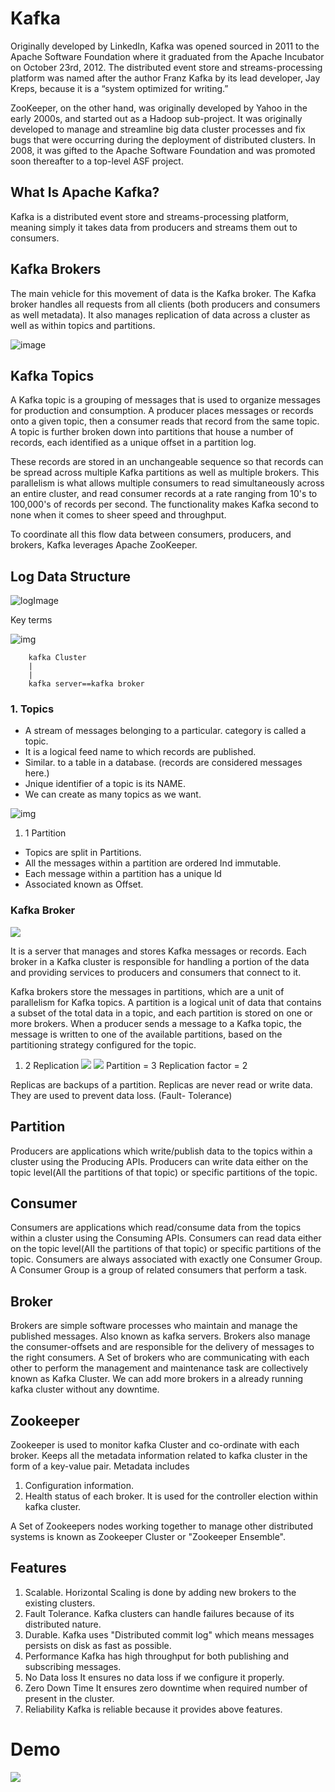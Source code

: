 # Kafka

Originally developed by LinkedIn, Kafka was opened sourced in 2011 to the Apache Software Foundation where it graduated from the Apache Incubator on October 23rd, 2012. The distributed event store and streams-processing platform was named after the author Franz Kafka by its lead developer, Jay Kreps, because it is a “system optimized for writing.”

ZooKeeper, on the other hand, was originally developed by Yahoo in the early 2000s, and started out as a Hadoop sub-project. It was originally developed to manage and streamline big data cluster processes and fix bugs that were occurring during the deployment of distributed clusters. In 2008, it was gifted to the Apache Software Foundation and was promoted soon thereafter to a top-level ASF project.



## What Is Apache Kafka?

Kafka is a distributed event store and streams-processing platform, meaning simply it takes data from producers and streams them out to consumers.

## Kafka Brokers

The main vehicle for this movement of data is the Kafka broker. The Kafka broker handles all requests from all clients (both producers and consumers as well metadata). It also manages replication of data across a cluster as well as within topics and partitions.

![image](https://www.openlogic.com/sites/default/files/image/2022-03/Kafka%20Cluster%203.jpg)

















## Kafka Topics

A Kafka topic is a grouping of messages that is used to organize messages for production and consumption. A producer places messages or records onto a given topic, then a consumer reads that record from the same topic. A topic is further broken down into partitions that house a number of records, each identified as a unique offset in a partition log.  


These records are stored in an unchangeable sequence so that records can be spread across multiple Kafka partitions as well as multiple brokers.
This parallelism is what allows multiple consumers to read simultaneously across an entire cluster, and read consumer records at a rate ranging from 10's to 100,000's of records per second.
The functionality makes Kafka second to none when it comes to sheer speed and throughput.


To coordinate all this flow data between consumers, producers, and brokers, Kafka leverages Apache ZooKeeper.

## Log Data Structure

![logImage](./log.png)

Key terms

![img](./keyTerm.png)


        kafka Cluster
        |
        |
        kafka server==kafka broker


### 1. Topics

* A stream of messages belonging to a particular. category is called a topic.
* It is a logical feed name to which records are published.
* Similar. to a table in a database. (records are considered messages here.)
* Jnique identifier of a topic is its NAME.
* We can create as many topics as we want.

![img](./topics.png)

1. 1 Partition

* Topics are split in Partitions.
* All the messages within a partition are ordered
Ind immutable.
* Each message within a partition has a unique ld
* Associated known as Offset.


### Kafka Broker

![](./KafkaCluster.png)

 It is a server that manages and stores Kafka messages or records. Each broker in a Kafka cluster is responsible for handling a portion of the data and providing services to producers and consumers that connect to it.

Kafka brokers store the messages in partitions, which are a unit of parallelism for Kafka topics. A partition is a logical unit of data that contains a subset of the total data in a topic, and each partition is stored on one or more brokers. When a producer sends a message to a Kafka topic, the message is written to one of the available partitions, based on the partitioning strategy configured for the topic.


1. 2 Replication
![](./kafkaPartition.png)
![](./replication.png)
Partition = 3
Replication factor = 2



Replicas are backups of a partition.
Replicas are never read or write data.
They are used to prevent data loss. (Fault-
Tolerance)


## **Partition** 

Producers are applications which write/publish data to the topics within a
cluster using the Producing APIs.
Producers can write data either on the topic level(All the partitions of
that topic) or specific partitions of the topic.


## **Consumer**

Consumers are applications which read/consume data from the topics
within a cluster using the Consuming APIs.
Consumers can read data either on the topic level(AII the partitions of
that topic) or specific partitions of the topic.
Consumers are always associated with exactly one Consumer Group.
A Consumer Group is a group of related consumers that perform a task.


## **Broker**


Brokers are simple software processes who maintain and manage the
published messages.
Also known as kafka servers.
Brokers also manage the consumer-offsets and are responsible for the
delivery of messages to the right consumers.
A Set of brokers who are communicating with each other to perform the
management and maintenance task are collectively known as Kafka
Cluster.
We can add more brokers in a already running kafka cluster without any
downtime.




## **Zookeeper**

Zookeeper is used to monitor kafka Cluster and co-ordinate with each
broker.
Keeps all the metadata information related to kafka cluster in the form of
a key-value pair.
Metadata includes
1. Configuration information.
2. Health status of each broker.
It is used for the controller election within kafka cluster.

A Set of Zookeepers nodes working together to manage other
distributed systems is known as Zookeeper Cluster or "Zookeeper
Ensemble".


## **Features**

1. Scalable.
Horizontal Scaling is done by adding new brokers to the existing clusters.
2. Fault Tolerance.
Kafka clusters can handle failures because of its distributed nature.
3. Durable.
Kafka uses "Distributed commit log" which means messages persists on disk
as fast as possible.
4. Performance
Kafka has high throughput for both publishing and subscribing messages.
5. No Data loss
It ensures no data loss if we configure it properly.
6. Zero Down Time
It ensures zero downtime when required number of
present in the cluster.
7. Reliability
Kafka is reliable because it provides above features.




# Demo

![](./commands.png)

